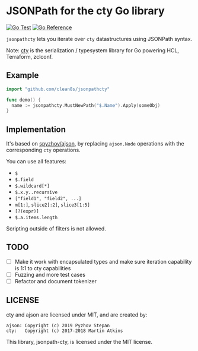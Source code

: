 # JSONPath for the cty Go library

[![Go Test](https://github.com/clean8s/jsonpathcty/actions/workflows/go.yml/badge.svg)](https://github.com/clean8s/jsonpathcty/actions/workflows/go.yml)
[![Go Reference](https://pkg.go.dev/badge/github.com/clean8s/jsonpathcty.svg)](https://pkg.go.dev/github.com/clean8s/jsonpathcty)

`jsonpathcty` lets you iterate over `cty` datastructures using JSONPath syntax.

Note: [cty](https://github.com/zclconf/go-cty/) is the serialization / typesystem library
for Go powering HCL, Terraform, zclconf.

## Example

```go
import "github.com/clean8s/jsonpathcty"

func demo() {
  name := jsonpathcty.MustNewPath("$.Name").Apply(someObj)
}
```

## Implementation

It's based on [spyzhov/ajson](https://github.com/spyzhov/ajson), by replacing
`ajson.Node` operations with the corresponding `cty` operations.

You can use all features:

* `$`
* `$.field`
* `$.wildcard[*]`
* `$.x.y..recursive`
* `["field1", "field2", ...]`
* `m[1:]`, `slice2[:2]`, `slice3[1:5]`
* `[?(expr)]`
* `$.a.items.length`

Scripting outside of filters is not allowed.

## TODO

* [ ] Make it work with encapsulated types and make sure iteration capability is 1:1 to cty capabilities
* [ ] Fuzzing and more test cases
* [ ] Refactor and document tokenizer

## LICENSE

cty and ajson are licensed under MIT, and are created by:

    ajson: Copyright (c) 2019 Pyzhov Stepan
    cty:   Copyright (c) 2017-2018 Martin Atkins

This library, jsonpath-cty, is licensed under the MIT license.
